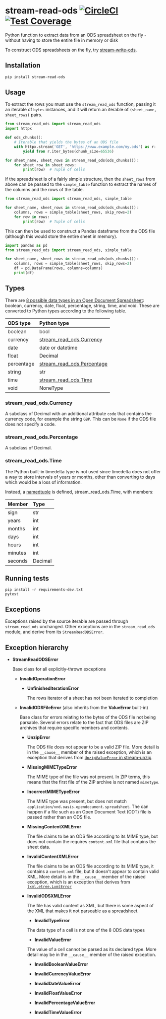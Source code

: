 # stream-read-ods [![CircleCI](https://circleci.com/gh/uktrade/stream-read-ods.svg?style=shield)](https://circleci.com/gh/uktrade/stream-read-ods) [![Test Coverage](https://api.codeclimate.com/v1/badges/939edbf3c528fa861951/test_coverage)](https://codeclimate.com/github/uktrade/stream-read-ods/test_coverage)

Python function to extract data from an ODS spreadsheet on the fly - without having to store the entire file in memory or disk

To construct ODS spreadsheets on the fly, try [stream-write-ods](https://github.com/uktrade/stream-write-ods).


## Installation

```bash
pip install stream-read-ods
```


## Usage

To extract the rows you must use the `stream_read_ods` function, passing it an iterable of `bytes` instances, and it will return an iterable of `(sheet_name, sheet_rows)` pairs.

```python
from stream_read_ods import stream_read_ods
import httpx

def ods_chunks():
    # Iterable that yields the bytes of an ODS file
    with httpx.stream('GET', 'https://www.example.com/my.ods') as r:
        yield from r.iter_bytes(chunk_size=65536)

for sheet_name, sheet_rows in stream_read_ods(ods_chunks()):
    for sheet_row in sheet_rows:
        print(row)  # Tuple of cells
```

If the spreadsheet is of a fairly simple structure, then the `sheet_rows` from above can be passed to the `simple_table` function to extract the names of the columns and the rows of the table.

```python
from stream_read_ods import stream_read_ods, simple_table

for sheet_name, sheet_rows in stream_read_ods(ods_chunks()):
    columns, rows = simple_table(sheet_rows, skip_rows=2)
    for row in rows:
        print(row)  # Tuple of cells
```

This can then be used to construct a Pandas dataframe from the ODS file (although this would store the entire sheet in memory).

```python
import pandas as pd
from stream_read_ods import stream_read_ods, simple_table

for sheet_name, sheet_rows in stream_read_ods(ods_chunks()):
    columns, rows = simple_table(sheet_rows, skip_rows=2)
    df = pd.DataFrame(rows, columns=columns)
    print(df)
```


## Types

There are [8 possible data types in an Open Document Spreadsheet](https://docs.oasis-open.org/office/v1.2/os/OpenDocument-v1.2-os-part1.html#attribute-office_value-type): boolean, currency, date, float, percentage, string, time, and void. These are converted to Python types according to the following table.

| ODS type    | Python type                                              |
|:------------|:---------------------------------------------------------|
| boolean     | bool                                                     |
| currency    | [stream_read_ods.Currency](#stream_read_odscurrency)     |
| date        | date or datetime                                         |
| float       | Decimal                                                  |
| percentage  | [stream_read_ods.Percentage](#stream_read_odspercentage) |
| string      | str                                                      |
| time        | [stream_read_ods.Time](#stream_read_odstime)             |
| void        | NoneType                                                 |

### stream_read_ods.Currency

A subclass of Decimal with an additional attribute `code` that contains the currency code, for example the string `GBP`. This can be `None` if the ODS file does not specify a code.

### stream_read_ods.Percentage

A subclass of Decimal.

### stream_read_ods.Time

The Python built-in timedelta type is not used since timedelta does not offer a way to store intervals of years or months, other than converting to days which would be a loss of information.

Instead, a [namedtuple](https://docs.python.org/3/library/collections.html#collections.namedtuple) is defined, stream_read_ods.Time, with members:

| Member  | Type    |
|:--------|:--------|
| sign    | str     |
| years   | int     |
| months  | int     |
| days    | int     |
| hours   | int     |
| minutes | int     |
| seconds | Decimal |


## Running tests

```
pip install -r requirements-dev.txt
pytest
```

## Exceptions

Exceptions raised by the source iterable are passed through `stream_read_ods` unchanged. Other exceptions are in the `stream_read_ods` module, and derive from its `StreamReadODSError`.


## Exception hierarchy

  - **StreamReadODSError**

    Base class for all explicitly-thrown exceptions

    - **InvalidOperationError**

      - **UnfinishedIterationError**

        The rows iterator of a sheet has not been iterated to completion

    - **InvalidODSFileError** (also inherits from the **ValueError** built-in)

      Base class for errors relating to the bytes of the ODS file not being parsable. Several errors relate to the fact that ODS files are ZIP archives that require specific members and contents.

      - **UnzipError**

        The ODS file does not appear to be a valid ZIP file. More detail is in the `__cause__` member of the raised exception, which is an exception that derives from [`UnzipValueError` in stream-unzip](https://github.com/uktrade/stream-unzip#exception-hierarchy).

      - **MissingMIMETypeError**

        The MIME type of the file was not present. In ZIP terms, this means that the first file of the ZIP archive is not named `mimetype`.

      - **IncorrectMIMETypeError**

        The MIME type was present, but does not match `application/vnd.oasis.opendocument.spreadsheet`. The can happen if a file such as an Open Document Text (ODT) file is passed rather than an ODS file.

      - **MissingContentXMLError**

        The file claims to be an ODS file according to its MIME type, but does not contain the requires `content.xml` file that contains the sheet data.

      - **InvalidContentXMLError**

        The file claims to be an ODS file according to its MIME type, it contains a `content.xml` file, but it doesn't appear to contain valid XML. More detail is in the `__cause__` member of the raised exception, which is an exception that derives from [`lxml.etree.LxmlError`](https://lxml.de/api/lxml.etree.LxmlError-class.html)

      - **InvalidODSXMLError**

        The file has valid content as XML, but there is some aspect of the XML that makes it not parseable as a spreadsheet.

        - **InvalidTypeError**

        The data type of a cell is not one of the 8 ODS data types

        - **InvalidValueError**

        The value of a cell cannot be parsed as its declared type. More detail may be in the `__cause__` member of the raised exception.

          - **InvalidBooleanValueError**

          - **InvalidCurrencyValueError**

          - **InvalidDateValueError**

          - **InvalidFloatValueError**

          - **InvalidPercentageValueError**

          - **InvalidTimeValueError**
